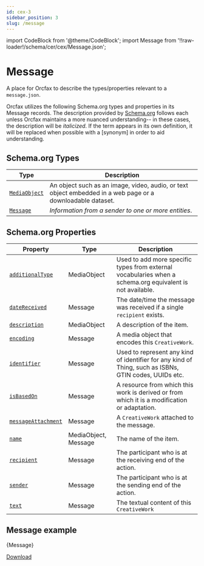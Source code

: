 ```yaml
---
id: cex-3
sidebar_position: 3
slug: /message
---
```


import CodeBlock from '@theme/CodeBlock';
import Message from '!!raw-loader!/schema/cer/cex/Message.json';

# Message

A place for Orcfax to describe the types/properties relevant to a
`message.json`.

Orcfax utilizes the following Schema.org types and properties in its Message
records. The description provided by [Schema.org][schema-1] follows each
unless Orcfax maintains a more nuanced understanding-- in these cases, the
description will be *italicized*. If the term appears in its own definition,
it will be replaced when possible with a \[synonym\] in order to aid
understanding.

## Schema.org Types

| Type     | Description                                                   |
| ------------ | --------------------------------------------------------------|
| [`MediaObject`][type-1] | An object such as an image, video, audio, or text object embedded in a web page or a downloadable dataset.|
| [`Message`][type-2] | *Information from a sender to one or more entities*.|

[schema-1]: https://schema.org/
[type-1]: https://schema.org/MediaObject
[type-2]: https://schema.org/Message

## Schema.org Properties

| Property     | Type     | Description                                                   |
| ------------ | ------------ | --------------------------------------------------------------|
| [`additionalType`][prop-1] | MediaObject     | Used to add more specific types from external vocabularies when a schema.org equivalent is not available.|
| [`dateReceived`][prop-2] | Message     | The date/time the message was received if a single `recipient` exists.|
| [`description`][prop-3] | MediaObject     | A description of the item.|
| [`encoding`][prop-4] | Message     | A media object that encodes this `CreativeWork`.|
| [`identifier`][prop-5] | Message     | Used to represent any kind of identifier for any kind of Thing, such as ISBNs, GTIN codes, UUIDs etc.|
| [`isBasedOn`][prop-6] | Message     | A resource from which this work is derived or from which it is a modification or adaptation.|
| [`messageAttachment`][prop-7] | Message     | A `CreativeWork` attached to the message.|
| [`name`][prop-8] | MediaObject, Message     | The name of the item.|
| [`recipient`][prop-9] | Message     | The participant who is at the receiving end of the action.|
| [`sender`][prop-10] | Message     | The participant who is at the sending end of the action.|
| [`text`][prop-11] | Message     | The textual content of this `CreativeWork`|

[prop-1]: https://schema.org/additionalType
[prop-2]: https://schema.org/dateReceived
[prop-3]: https://schema.org/description
[prop-4]: https://schema.org/encoding
[prop-5]: https://schema.org/identifier
[prop-6]: https://schema.org/isBasedOn
[prop-7]: https://schema.org/messageAttachment
[prop-8]: https://schema.org/name
[prop-9]: https://schema.org/recipient
[prop-10]: https://schema.org/sender
[prop-11]: https://schema.org/text

## Message example

<CodeBlock language="jsx">{Message}</CodeBlock>

<a target="_blank" href="/schema/cer/cex/Message.json" download="Message.json">Download</a>
